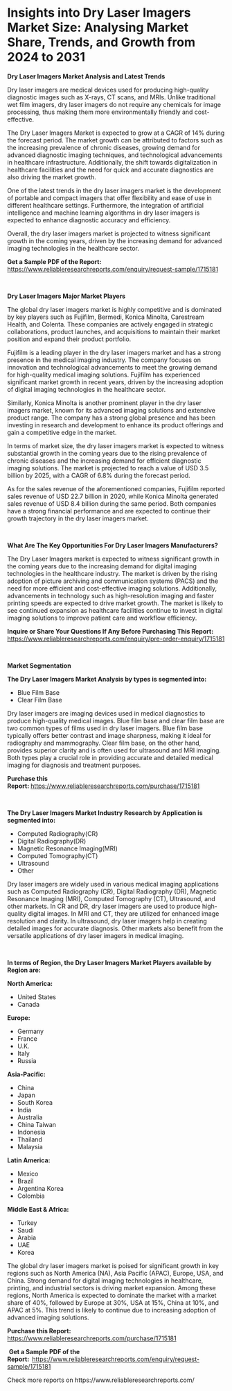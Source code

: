 <p><h1>Insights into Dry Laser Imagers Market Size: Analysing Market Share, Trends, and Growth from 2024 to 2031</h1></p><p><strong>Dry Laser Imagers Market Analysis and Latest Trends</strong></p>
<p><p>Dry laser imagers are medical devices used for producing high-quality diagnostic images such as X-rays, CT scans, and MRIs. Unlike traditional wet film imagers, dry laser imagers do not require any chemicals for image processing, thus making them more environmentally friendly and cost-effective.</p><p>The Dry Laser Imagers Market is expected to grow at a CAGR of 14% during the forecast period. The market growth can be attributed to factors such as the increasing prevalence of chronic diseases, growing demand for advanced diagnostic imaging techniques, and technological advancements in healthcare infrastructure. Additionally, the shift towards digitalization in healthcare facilities and the need for quick and accurate diagnostics are also driving the market growth.</p><p>One of the latest trends in the dry laser imagers market is the development of portable and compact imagers that offer flexibility and ease of use in different healthcare settings. Furthermore, the integration of artificial intelligence and machine learning algorithms in dry laser imagers is expected to enhance diagnostic accuracy and efficiency.</p><p>Overall, the dry laser imagers market is projected to witness significant growth in the coming years, driven by the increasing demand for advanced imaging technologies in the healthcare sector.</p></p>
<p><strong>Get a Sample PDF of the Report:&nbsp;</strong> <a href="https://www.reliableresearchreports.com/enquiry/request-sample/1715181">https://www.reliableresearchreports.com/enquiry/request-sample/1715181</a></p>
<p>&nbsp;</p>
<p><strong>Dry Laser Imagers Major Market Players</strong></p>
<p><p>The global dry laser imagers market is highly competitive and is dominated by key players such as Fujifilm, Bermedi, Konica Minolta, Carestream Health, and Colenta. These companies are actively engaged in strategic collaborations, product launches, and acquisitions to maintain their market position and expand their product portfolio.</p><p>Fujifilm is a leading player in the dry laser imagers market and has a strong presence in the medical imaging industry. The company focuses on innovation and technological advancements to meet the growing demand for high-quality medical imaging solutions. Fujifilm has experienced significant market growth in recent years, driven by the increasing adoption of digital imaging technologies in the healthcare sector.</p><p>Similarly, Konica Minolta is another prominent player in the dry laser imagers market, known for its advanced imaging solutions and extensive product range. The company has a strong global presence and has been investing in research and development to enhance its product offerings and gain a competitive edge in the market.</p><p>In terms of market size, the dry laser imagers market is expected to witness substantial growth in the coming years due to the rising prevalence of chronic diseases and the increasing demand for efficient diagnostic imaging solutions. The market is projected to reach a value of USD 3.5 billion by 2025, with a CAGR of 6.8% during the forecast period.</p><p>As for the sales revenue of the aforementioned companies, Fujifilm reported sales revenue of USD 22.7 billion in 2020, while Konica Minolta generated sales revenue of USD 8.4 billion during the same period. Both companies have a strong financial performance and are expected to continue their growth trajectory in the dry laser imagers market.</p></p>
<p>&nbsp;</p>
<p><strong>What Are The Key Opportunities For Dry Laser Imagers Manufacturers?</strong></p>
<p><p>The Dry Laser Imagers market is expected to witness significant growth in the coming years due to the increasing demand for digital imaging technologies in the healthcare industry. The market is driven by the rising adoption of picture archiving and communication systems (PACS) and the need for more efficient and cost-effective imaging solutions. Additionally, advancements in technology such as high-resolution imaging and faster printing speeds are expected to drive market growth. The market is likely to see continued expansion as healthcare facilities continue to invest in digital imaging solutions to improve patient care and workflow efficiency.</p></p>
<p><strong>Inquire or Share Your Questions If Any Before Purchasing This Report:</strong> <a href="https://www.reliableresearchreports.com/enquiry/pre-order-enquiry/1715181">https://www.reliableresearchreports.com/enquiry/pre-order-enquiry/1715181</a></p>
<p>&nbsp;</p>
<p><strong>Market Segmentation</strong></p>
<p><strong>The Dry Laser Imagers Market Analysis by types is segmented into:</strong></p>
<p><ul><li>Blue Film Base</li><li>Clear Film Base</li></ul></p>
<p><p>Dry laser imagers are imaging devices used in medical diagnostics to produce high-quality medical images. Blue film base and clear film base are two common types of films used in dry laser imagers. Blue film base typically offers better contrast and image sharpness, making it ideal for radiography and mammography. Clear film base, on the other hand, provides superior clarity and is often used for ultrasound and MRI imaging. Both types play a crucial role in providing accurate and detailed medical imaging for diagnosis and treatment purposes.</p></p>
<p><strong>Purchase this Report:&nbsp;</strong><a href="https://www.reliableresearchreports.com/purchase/1715181">https://www.reliableresearchreports.com/purchase/1715181</a></p>
<p>&nbsp;</p>
<p><strong>The Dry Laser Imagers Market Industry Research by Application is segmented into:</strong></p>
<p><ul><li>Computed Radiography(CR)</li><li>Digital Radiography(DR)</li><li>Magnetic Resonance Imaging(MRI)</li><li>Computed Tomography(CT)</li><li>Ultrasound</li><li>Other</li></ul></p>
<p><p>Dry laser imagers are widely used in various medical imaging applications such as Computed Radiography (CR), Digital Radiography (DR), Magnetic Resonance Imaging (MRI), Computed Tomography (CT), Ultrasound, and other markets. In CR and DR, dry laser imagers are used to produce high-quality digital images. In MRI and CT, they are utilized for enhanced image resolution and clarity. In ultrasound, dry laser imagers help in creating detailed images for accurate diagnosis. Other markets also benefit from the versatile applications of dry laser imagers in medical imaging.</p></p>
<p>&nbsp;</p>
<p><strong>In terms of Region, the Dry Laser Imagers Market Players available by Region are:</strong></p>
<p>
    <p> <strong> North America: </strong>
        <ul>
            <li>United States</li>
            <li>Canada</li>
        </ul>
        </p> 
    <p> <strong> Europe: </strong>
        <ul>
            <li>Germany</li>
            <li>France</li>
            <li>U.K.</li>
            <li>Italy</li>
            <li>Russia</li>
        </ul>
        </p> 
    <p> <strong> Asia-Pacific: </strong>
        <ul>
            <li>China</li>
            <li>Japan</li>
            <li>South Korea</li>
            <li>India</li>
            <li>Australia</li>
            <li>China Taiwan</li>
            <li>Indonesia</li>
            <li>Thailand</li>
            <li>Malaysia</li>
        </ul>
        </p> 
    <p> <strong> Latin America: </strong>
        <ul>
            <li>Mexico</li>
            <li>Brazil</li>
            <li>Argentina Korea</li>
            <li>Colombia</li>
        </ul>
        </p> 
    <p> <strong> Middle East & Africa: </strong>
        <ul>
            <li>Turkey</li>
            <li>Saudi</li>
            <li>Arabia</li>
            <li>UAE</li>
            <li>Korea</li>
        </ul>
    </p>
    </p>
<p><p>The global dry laser imagers market is poised for significant growth in key regions such as North America (NA), Asia Pacific (APAC), Europe, USA, and China. Strong demand for digital imaging technologies in healthcare, printing, and industrial sectors is driving market expansion. Among these regions, North America is expected to dominate the market with a market share of 40%, followed by Europe at 30%, USA at 15%, China at 10%, and APAC at 5%. This trend is likely to continue due to increasing adoption of advanced imaging solutions.</p></p>
<p><strong>Purchase this Report: </strong><a href="https://www.reliableresearchreports.com/purchase/1715181">https://www.reliableresearchreports.com/purchase/1715181</a></p>
<p>&nbsp;<strong>Get a Sample PDF of the Report:&nbsp;&nbsp;</strong><a href="https://www.reliableresearchreports.com/enquiry/request-sample/1715181">https://www.reliableresearchreports.com/enquiry/request-sample/1715181</a></p>
<p><strong></strong></p>
<p>Check more reports on https://www.reliableresearchreports.com/</p>